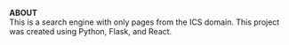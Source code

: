 <b>ABOUT</b> <br/>
This is a search engine with only pages from the ICS domain.
This project was created using Python, Flask, and React. 
